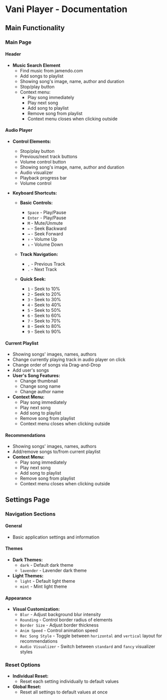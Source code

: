 # Vani Player - Documentation

## Main Functionality

### Main Page

#### Header

- **Music Search Element**
  - Find music from jamendo.com
  - Add songs to playlist
  - Showing song's image, name, author and duration
  - Stop/play button
  - Context menu:
    - Play song immediately
    - Play next song
    - Add song to playlist
    - Remove song from playlist
    - Context menu closes when clicking outside

#### Audio Player

- **Control Elements:**
  - Stop/play button
  - Previous/next track buttons
  - Volume control button
  - Showing song's image, name, author and duration
  - Audio visualizer
  - Playback progress bar
  - Volume control

- **Keyboard Shortcuts:**
  - **Basic Controls:**
    - `Space` - Play/Pause
    - `Enter` - Play/Pause
    - `M` - Mute/Unmute
    - `←` - Seek Backward
    - `→` - Seek Forward
    - `↑` - Volume Up
    - `↓` - Volume Down

  - **Track Navigation:**
    - `,` - Previous Track
    - `.` - Next Track

  - **Quick Seek:**
    - `1` - Seek to 10%
    - `2` - Seek to 20%
    - `3` - Seek to 30%
    - `4` - Seek to 40%
    - `5` - Seek to 50%
    - `6` - Seek to 60%
    - `7` - Seek to 70%
    - `8` - Seek to 80%
    - `9` - Seek to 90%

#### Current Playlist

- Showing songs' images, names, authors
- Change currently playing track in audio player on click
- Change order of songs via Drag-and-Drop
- Add user's songs
- **User's Song Features:**
  - Change thumbnail
  - Change song name
  - Change author name
- **Context Menu:**
  - Play song immediately
  - Play next song
  - Add song to playlist
  - Remove song from playlist
  - Context menu closes when clicking outside

#### Recommendations

- Showing songs' images, names, authors
- Add/remove songs to/from current playlist
- **Context Menu:**
  - Play song immediately
  - Play next song
  - Add song to playlist
  - Remove song from playlist
  - Context menu closes when clicking outside

## Settings Page

### Navigation Sections

#### General

- Basic application settings and information

#### Themes

- **Dark Themes:**
  - `dark` - Default dark theme
  - `lavender` - Lavender dark theme
- **Light Themes:**
  - `light` - Default light theme
  - `mint` - Mint light theme

#### Appearance

- **Visual Customization:**
  - `Blur` - Adjust background blur intensity
  - `Rounding` - Control border radius of elements
  - `Border Size` - Adjust border thickness
  - `Anim Speed` - Control animation speed
  - `Rec Song Style` - Toggle between `horizontal` and `vertical` layout for recommendations
  - `Audio Visualizer` - Switch between `standard` and `fancy` visualizer styles

### Reset Options

- **Individual Reset:**
  - Reset each setting individually to default values
- **Global Reset:**
  - Reset all settings to default values at once
